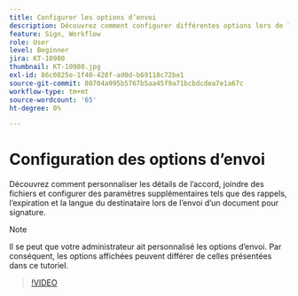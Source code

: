 ```yaml
---
title: Configurer les options d’envoi
description: Découvrez comment configurer différentes options lors de l’envoi d’un document pour signature
feature: Sign, Workflow
role: User
level: Beginner
jira: KT-10980
thumbnail: KT-10980.jpg
exl-id: 86c0825e-1f40-428f-ad0d-b69118c72be1
source-git-commit: 80704a995b5767b5aa45f9a71bcbdcdea7e1a67c
workflow-type: tm+mt
source-wordcount: '65'
ht-degree: 0%

---
```


# Configuration des options d’envoi

Découvrez comment personnaliser les détails de l’accord, joindre des fichiers et configurer des paramètres supplémentaires tels que des rappels, l’expiration et la langue du destinataire lors de l’envoi d’un document pour signature.

>[!NOTE]
>
>Il se peut que votre administrateur ait personnalisé les options d’envoi. Par conséquent, les options affichées peuvent différer de celles présentées dans ce tutoriel.

>[!VIDEO](https://video.tv.adobe.com/v/3412763?quality=12&learn=on&hidetitle=true&captions=fre_fr)
